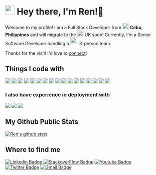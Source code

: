 <h1><img src="https://emojis.slackmojis.com/emojis/images/1531849430/4246/blob-sunglasses.gif?1531849430" width="30"/> Hey there, I'm Ren!👋</h1>

<!--
**renstanforth/renstanforth** is a ✨ _special_ ✨ repository because its `README.md` (this file) appears on your GitHub profile.

Here are some ideas to get you started:

- 🔭 I’m currently working on ...
- 🌱 I’m currently learning ...
- 👯 I’m looking to collaborate on ...
- 🤔 I’m looking for help with ...
- 💬 Ask me about ...
- 📫 How to reach me: ...
- 😄 Pronouns: ...
- ⚡ Fun fact: ...
-->

Welcome to my profile!
I am a Full Stack Developer from <img src="https://www.flaticon.com/svg/static/icons/svg/197/197561.svg" width="20"/> <b>Cebu, Philippines</b> and will migrate to the <img src="https://www.flaticon.com/svg/static/icons/svg/197/197374.svg" width="20"/> UK soon! Currently, I'm a Senior Software Developer handling a <img src="https://www.flaticon.com/svg/static/icons/svg/921/921347.svg" width="25"/> 3-person team.

Thanks for the visit! I'd love to [connect](https://www.linkedin.com/in/reneecampanilla/)!

## Things I code with
<img src="https://img.shields.io/badge/php-%23777BB4.svg?&style=for-the-badge&logo=php&logoColor=white"/> <img src="https://img.shields.io/badge/javascript%20-%23323330.svg?&style=for-the-badge&logo=javascript&logoColor=%23F7DF1E"/> <img src="https://img.shields.io/badge/html5%20-%23E34F26.svg?&style=for-the-badge&logo=html5&logoColor=white"/> <img src="https://img.shields.io/badge/css3%20-%231572B6.svg?&style=for-the-badge&logo=css3&logoColor=white"/> <img src="https://img.shields.io/badge/bootstrap%20-%23563D7C.svg?&style=for-the-badge&logo=bootstrap&logoColor=white"/> <img src="https://img.shields.io/badge/jquery%20-%230769AD.svg?&style=for-the-badge&logo=jquery&logoColor=white"/> <img src="https://img.shields.io/badge/SASS%20-hotpink.svg?&style=for-the-badge&logo=SASS&logoColor=white"/> <img src="https://img.shields.io/badge/react%20-%2320232a.svg?&style=for-the-badge&logo=react&logoColor=%2361DAFB"/> <img src="https://img.shields.io/badge/vuejs%20-%2335495e.svg?&style=for-the-badge&logo=vue.js&logoColor=%234FC08D"/> <img src="https://img.shields.io/badge/node.js%20-%2343853D.svg?&style=for-the-badge&logo=node.js&logoColor=white"/> <img src="https://img.shields.io/badge/apache%20-%23D42029.svg?&style=for-the-badge&logo=apache&logoColor=white"/> <img src="https://img.shields.io/badge/nginx%20-%23009639.svg?&style=for-the-badge&logo=nginx&logoColor=white"/> <img src="https://img.shields.io/badge/mysql-%2300f.svg?&style=for-the-badge&logo=mysql&logoColor=white"/> <img src ="https://img.shields.io/badge/postgres-%23316192.svg?&style=for-the-badge&logo=postgresql&logoColor=white"/> <img src="https://img.shields.io/badge/git%20-%23F05033.svg?&style=for-the-badge&logo=git&logoColor=white"/> <img src="https://img.shields.io/badge/gitlab%20-%23181717.svg?&style=for-the-badge&logo=gitlab&logoColor=white"/> <img src="https://img.shields.io/badge/github%20-%23121011.svg?&style=for-the-badge&logo=github&logoColor=white"/>

### I also have experience in deployment with
<img src="https://img.shields.io/badge/DigitalOcean-%230167ff.svg?&style=flat-square&logo=digitalOcean&logoColor=white"/> <img src="https://img.shields.io/badge/AWS%20-%23FF9900.svg?&style=flat-square&logo=amazon-aws&logoColor=white"/> <img src="https://img.shields.io/badge/firebase%20-%23039BE5.svg?&style=flat-square&logo=firebase"/>

## My Github Public Stats
[![Ren's github stats](https://github-readme-stats.vercel.app/api?username=renstanforth&show_icons=true&theme=vue)](https://github.com/renstanforth/github-readme-stats)

## Where to find me
[![Linkedin Badge](https://img.shields.io/badge/RENEESTANFORTH%20-%230077B5.svg?&style=flat-square&logo=linkedin&logoColor=white)](https://www.linkedin.com/in/reneecampanilla/)
[![StackoverFlow Badge](https://img.shields.io/badge/-RenCamp-FE7A16?style=flat-square&logo=stack-overflow&logoColor=white)](https://stackoverflow.com/users/2548908/ren-camp)
[![Youtube Badge](https://img.shields.io/badge/GeekyCebuana%20-%23FF0000.svg?&style=flat-square&logo=YouTube&logoColor=white)](https://www.youtube.com/channel/UCZZgiEkVX4UeOJsNsezc6iA)
[![Twitter Badge](https://img.shields.io/badge/@TheMrsStanforth%20-%231DA1F2.svg?&style=flat-square&logo=Twitter&logoColor=white)](https://twitter.com/@TheMrsStanforth)
[![Gmail Badge](https://img.shields.io/badge/-renee.campanilla-c14438?&style=flat-square&logo=Gmail&logoColor=white&link=mailto:renee.campanilla@gmail.com)](mailto:renee.campanilla@gmail.com)
